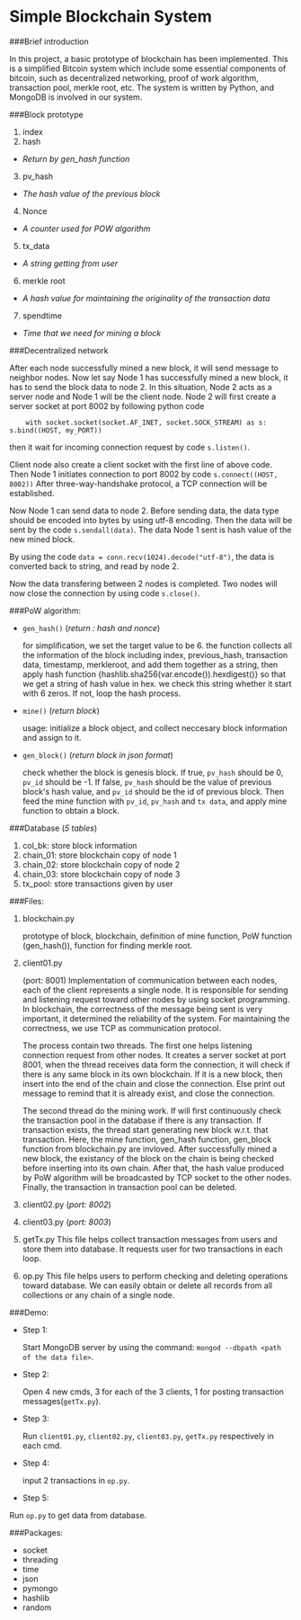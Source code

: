 # Simple Blockchain System
###Brief introduction

In this project, a basic prototype of blockchain has been implemented. 
This is a simplified Bitcoin system which include some essential components of bitcoin, 
such as decentralized networking, proof of work algorithm, transaction pool, merkle root, etc.
The system is written by Python, and MongoDB is involved in our system.

###Block prototype

1. index
2. hash
 - *Return by gen_hash function*
3. pv_hash
 - *The hash value of the previous block*
4. Nonce
 - *A counter used for POW algorithm*
5. tx_data
 - *A string getting from user*
6. merkle root
 - *A hash value for maintaining the originality of the transaction data*
7. spendtime
 - *Time that we need for mining a block*
     
###Decentralized network

After each node successfully mined a new block, it will send message to neighbor nodes.
Now let say Node 1 has successfully mined a new block, it has to send the block data to node 2. In this situation, Node 2 acts as a server node and Node 1 will be the client node.
Node 2 will first create a server socket at port 8002 by following python code

```
    with socket.socket(socket.AF_INET, socket.SOCK_STREAM) as s:
s.bind((HOST, my_PORT))
```

then it wait for incoming connection request by code `s.listen()`.

Client node also create a client socket with the first line of above code.
Then Node 1 initiates connection to port 8002 by code
`s.connect((HOST, 8002))`
After three-way-handshake protocol, a TCP connection will be established.

Now Node 1 can send data to node 2. Before sending data, the data type should be
encoded into bytes by using utf-8 encoding. Then the data will be sent by the code 
`s.sendall(data)`. The data Node 1 sent is hash value of the new mined block.

By using the code `data = conn.recv(1024).decode("utf-8")`, the data is converted 
back to string, and read by node 2.

Now the data transfering between 2 nodes is completed. Two nodes will now close the connection
by using code `s.close()`.
    
###PoW algorithm:
- `gen_hash()`    (*return : hash and nonce*)
        
    for simplification, we set the target value to be 6.
    the function collects all the information of the block including 
    index, previous_hash, transaction data, timestamp, merkleroot,
    and add them together as a string, then apply hash function
    {hashlib.sha256(var.encode()).hexdigest()}
    so that we get a string of hash value in hex.
    we check this string whether it start with 6 zeros.
    If not, loop the hash process.
- `mine()` (*return block*)

    usage: initialize a block object, and collect neccesary block information and assign to it.
- `gen_block()` (*return block in json format*)

    check whether the block is genesis block. 
    If true, `pv_hash` should be 0, `pv_id` should be -1.
    If false, `pv_hash` should be the value of previous block's hash value, and `pv_id` should be the id of previous block. 
    Then feed the mine function with `pv_id`, `pv_hash` and `tx data`, 
    and apply mine function to obtain a block.

###Database (*5 tables*)

1. col_bk: store block information
2. chain_01: store blockchain copy of node 1
3. chain_02: store blockchain copy of node 2
4. chain_03: store blockchain copy of node 3
5. tx_pool: store transactions given by user


###Files:
1. blockchain.py

    prototype of block, blockchain, definition of mine function, PoW function (gen_hash()), function for finding merkle root.
2. client01.py

    (port: 8001)
    Implementation of communication between each nodes, each of the client represents a single node. 
    It is responsible for sending and listening request toward other nodes by using socket programming.
    In blockchain, the correctness of the message being sent is very important, it determined the reliability of the system.
    For maintaining the correctness, we use TCP as communication protocol.

    The process contain two threads. The first one helps listening connection request from other nodes. 
    It creates a server socket at port 8001, when the thread receives data form the connection, 
    it will check if there is any same block in its own blockchain. If it is a new block, then insert into 
    the end of the chain and close the connection. Else print out message to remind that it is already exist, 
    and close the connection.

    The second thread do the mining work. If will first continuously check the transaction pool in the database
    if there is any transaction. If transaction exists, the thread start generating new block w.r.t. that transaction.
    Here, the mine function, gen_hash function, gen_block function from blockchain.py are invloved. After successfully 
    mined a new block, the existancy of the block on the chain is being checked before inserting into its own chain.
    After that, the hash value produced by PoW algorithm will be broadcasted by TCP socket to the other nodes. 
    Finally, the transaction in transaction pool can be deleted.

3. client02.py
    (*port: 8002*)

4. client03.py
    (*port: 8003*)

5. getTx.py
    This file helps collect transaction messages from users and store them into database. 
    It requests user for two transactions in each loop.

6. op.py
    This file helps users to perform checking and deleting operations toward database.
    We can easily obtain or delete all records from all collections or any chain of a single node.

###Demo:
- Step 1: 

    Start MongoDB server by using the command: `mongod --dbpath <path of the data file>`.
- Step 2:

    Open 4 new cmds, 3 for each of the 3 clients, 1 for posting transaction messages(`getTx.py`).
- Step 3:

    Run `client01.py`, `client02.py`, `client03.py`, `getTx.py` respectively in each cmd.
- Step 4:

    input 2 transactions in `op.py`.
- Step 5:

Run `op.py` to get data from database.

###Packages:
- socket
- threading
- time 
- json
- pymongo
- hashlib
- random